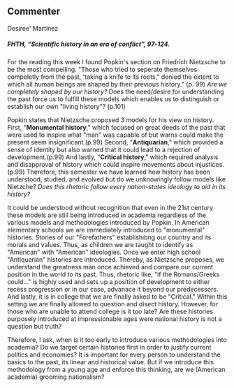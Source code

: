 ## Commenter
Desiree' Martinez
##### FHTH,  “Scientific history in an era of conflict”, 97-124.


For the reading this week I found Popkin's section on Friedrich Nietzsche to be the most compelling. "Those who tried to seperate themselves compeletly from the past, 'taking a knife to its roots," denied the extent to which all human beings are shaped by their previous history." (p. 99) *Are we completely shaped by our history?* Does the need/desire for understanding the past force us to fulfill these models which enables us to distinguish or establish our own "living history"? (p.101) 

Popkin states that Nietzsche proposed 3 models for his view on history. First, "**Monumental history**," which focused on great deeds of the past that were used to inspire what "man" was capable of but warns could make the present seem insignificant.(p.99) Second, "**Antiquarian**," which provided a sense of identity but also warned that it could lead to a rejection of development.(p.99) And lastly, "**Critical history**," which required analysis and disapproval of history which could inspire movements about injustices.(p.99) Therefore, this semester we have learned how history has been understood, studied, and evolved but do we unknowingly follow models like Nietzche? *Does this rhetoric follow every nation-states ideology to aid in its history?*

It could be understood without recognition that even in the 21st century these models are still being introduced in academia regardless of the various models and methodologies introduced by Popkin. In American elementary schools we are immediately introduced to "monumental" histories. Stories of our "Forefathers" establishibng our country and its morals and values. Thus, as children we are taught to identify as "American" with "American" ideologies. Once we enter high school "Antiquarian" histories are introduced. Thereby, as Nietzsche proposes, we understand the greatness man once achieved and compare our current position in the world to its past. Thus, rhetoric like, "if the Romans/Greeks could..." is highly used and sets up a position of development to either recess progression or in our case, advanace it beyond our predecessors. And lastly, it is in college that we are finally asked to be "Critical." Within this setting we are finally allowed to question and disect history. However, for those who are unable to attend college is it too late? Are these histories purposely introduced at impressionable ages were national history is not a question but truth?

Therefore, I ask, when is it too early to introduce various methodologies into academia? Do we target certain histories first in order to justify current politics and economies? It is important for every person to understand the basics to the past, its linear and historical value. But if we introduce this methodology from a young age and enforce this thinking, are we (American academia) grooming nationalism? 




 
  





